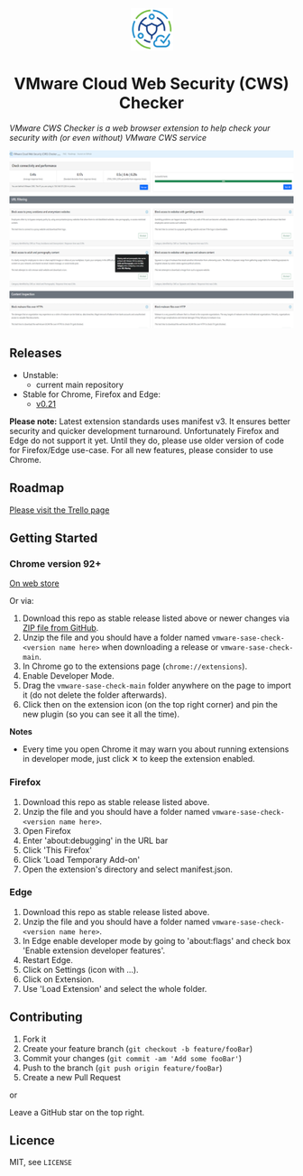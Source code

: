 <p align="center">
  <img src="src/icon/icon128-white.png" width="75" height="75"/>
</p>

<h1 align="center">VMware Cloud Web Security (CWS) Checker</h1>

*VMware CWS Checker is a web browser extension to help check your security with (or even without) VMware CWS service*

<img src="screenshot/Overview-google.png?raw=true" alt="Overview of VMware CWS Checker">

## Releases

- Unstable:
    - current main repository
- Stable for Chrome, Firefox and Edge: 
    - [v0.21](https://github.com/iddocohen/vmware-sase-check/releases/tag/v0.21) 

**Please note:** Latest extension standards uses manifest v3. It ensures better security and quicker development turnaround. Unfortunately Firefox and Edge do not support it yet. Until they do, please use older version of code for Firefox/Edge use-case. For all new features, please consider to use Chrome.

## Roadmap
[Please visit the Trello page](https://trello.com/b/yEeXfNJv/vmware-cws-checker-roadmap)

## Getting Started
### Chrome version 92+ 

[On web store](https://chrome.google.com/webstore/detail/vmware-cws-checker/aaahmofhpokmcblajnpgledopdmaedfl)

Or via:

1. Download this repo as stable release listed above or newer changes via [ZIP file from GitHub](https://github.com/iddocohen/vmware-sase-check/archive/refs/heads/main.zip).
2. Unzip the file and you should have a folder named `vmware-sase-check-<version name here>` when downloading a release or `vmware-sase-check-main`.
3. In Chrome go to the extensions page (`chrome://extensions`).
4. Enable Developer Mode.
5. Drag the `vmware-sase-check-main` folder anywhere on the page to import it (do not delete the folder afterwards).
6. Click then on the extension icon (on the top right corner) and pin the new plugin (so you can see it all the time). 

**Notes**
* Every time you open Chrome it may warn you about running extensions in developer mode, just click &#10005; to keep the extension enabled.

### Firefox

1. Download this repo as stable release listed above.
2. Unzip the file and you should have a folder named `vmware-sase-check-<version name here>`.
3. Open Firefox
4. Enter 'about:debugging' in the URL bar
5. Click 'This Firefox'
6. Click 'Load Temporary Add-on'
7. Open the extension's directory and select manifest.json.

### Edge
1. Download this repo as stable release listed above.
2. Unzip the file and you should have a folder named `vmware-sase-check-<version name here>`.
3. In Edge enable developer mode by going to 'about:flags' and check box 'Enable extension developer features'.
4. Restart Edge.
5. Click on Settings (icon with ...).
6. Click on Extension.
7. Use 'Load Extension' and select the whole folder.

## Contributing

1. Fork it
2. Create your feature branch (`git checkout -b feature/fooBar`)
3. Commit your changes (`git commit -am 'Add some fooBar'`)
4. Push to the branch (`git push origin feature/fooBar`)
5. Create a new Pull Request

or 

Leave a GitHub star on the top right. 

## Licence
MIT, see ``LICENSE``


